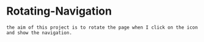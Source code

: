 # Rotating-Navigation

    the aim of this project is to rotate the page when I click on the icon and show the navigation.
